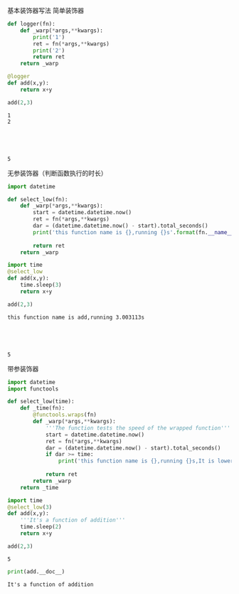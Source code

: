 基本装饰器写法
简单装饰器


```python
def logger(fn):
    def _warp(*args,**kwargs):
        print('1')
        ret = fn(*args,**kwargs)
        print('2')
        return ret
    return _warp
```


```python
@logger
def add(x,y):
    return x+y

add(2,3)
```

    1
    2





    5



无参装饰器（判断函数执行的时长）


```python
import datetime

def select_low(fn):
    def _warp(*args,**kwargs):
        start = datetime.datetime.now()
        ret = fn(*args,**kwargs)
        dar = (datetime.datetime.now() - start).total_seconds()
        print('this function name is {},running {}s'.format(fn.__name__,dar))
      
        return ret
    return _warp
```


```python
import time
@select_low
def add(x,y):
    time.sleep(3)
    return x+y

add(2,3)
```

    this function name is add,running 3.003113s





    5



带参装饰器


```python
import datetime
import functools

def select_low(time):
    def _time(fn):
        @functools.wraps(fn)
        def _warp(*args,**kwargs):
            '''The function tests the speed of the wrapped function'''
            start = datetime.datetime.now()
            ret = fn(*args,**kwargs)
            dar = (datetime.datetime.now() - start).total_seconds()
            if dar >= time:
                print('this function name is {},running {}s,It is lower'.format(fn.__name__,dar))
            
            return ret
        return _warp
    return _time


```


```python
import time
@select_low(3)
def add(x,y):
    '''It's a function of addition'''
    time.sleep(2)
    return x+y

add(2,3)
```




    5




```python
print(add.__doc__)
```

    It's a function of addition

